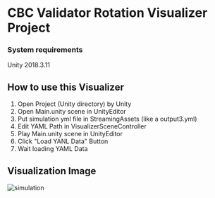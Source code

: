 # CBC Validator Rotation Visualizer Project

### System requirements

Unity 2018.3.11


## How to use this Visualizer

1. Open Project (Unity directory) by Unity
2. Open Main.unity scene in UnityEditor
3. Put simulation yml file in StreamingAssets (like a output3.yml)
4. Edit YAML Path in VisualizerSceneController
5. Play Main.unity scene in UnityEditor
6. Click "Load YANL Data" Button
7. Wait loading YAML Data

## Visualization Image
![simulation](https://i.gyazo.com/c3fb51c3d5bfc49bd72585d7e0f72973.gif)
